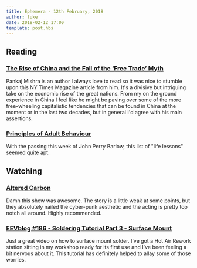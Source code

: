 ```yaml
---
title: Ephemera - 12th February, 2018
author: luke
date: 2018-02-12 17:00
template: post.hbs
---
```

## Reading

### [The Rise of China and the Fall of the ‘Free Trade’ Myth](https://www.nytimes.com/2018/02/07/magazine/the-rise-of-china-and-the-fall-of-the-free-trade-myth.html)

Pankaj Mishra is an author I always love to read so it was nice to stumble upon this NY Times Magazine
article from him. It's a divisive but intriguing take on the economic rise of the great nations. From my
on the ground experience in China I feel like he might be paving over some of the more free-wheeling capitalistic
tendencies that can be found in China at the moment or in the last two decades, but in general I'd agree with 
his main assertions.

### [Principles of Adult Behaviour](https://gist.github.com/hernamesbarbara/c647b18411157205edffcb94db0bcea8)

With the passing this week of John Perry Barlow, this list of "life lessons" seemed quite apt.

## Watching

### [Altered Carbon](https://www.netflix.com/title/80097140)

Damn this show was awesome. The story is a little weak at some points, but they absolutely
nailed the cyber-punk aesthetic and the acting is pretty top notch all around. Highly recommended.

### [EEVblog #186 - Soldering Tutorial Part 3 - Surface Mount](https://www.youtube.com/watch?v=b9FC9fAlfQE&app=desktop)

Just a great video on how to surface mount solder. I've got a Hot Air Rework station sitting in my workshop ready for its
first use and I've been feeling a bit nervous about it. This tutorial has definitely helped to allay some of those worries.
